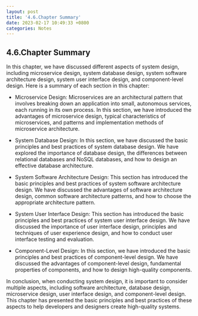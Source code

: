 ```yaml
---
layout: post
title: '4.6.Chapter Summary'
date: 2023-02-17 10:49:33 +0800
categories: Notes
---
```


## 4.6.Chapter Summary

In this chapter, we have discussed different aspects of system design, including microservice design, system database design, system software architecture design, system user interface design, and component-level design. Here is a summary of each section in this chapter:

- Microservice Design: Microservices are an architectural pattern that involves breaking down an application into small, autonomous services, each running in its own process. In this section, we have introduced the advantages of microservice design, typical characteristics of microservices, and patterns and implementation methods of microservice architecture.

- System Database Design: In this section, we have discussed the basic principles and best practices of system database design. We have explored the importance of database design, the differences between relational databases and NoSQL databases, and how to design an effective database architecture.

- System Software Architecture Design: This section has introduced the basic principles and best practices of system software architecture design. We have discussed the advantages of software architecture design, common software architecture patterns, and how to choose the appropriate architecture pattern.

- System User Interface Design: This section has introduced the basic principles and best practices of system user interface design. We have discussed the importance of user interface design, principles and techniques of user experience design, and how to conduct user interface testing and evaluation.

- Component-Level Design: In this section, we have introduced the basic principles and best practices of component-level design. We have discussed the advantages of component-level design, fundamental properties of components, and how to design high-quality components.

In conclusion, when conducting system design, it is important to consider multiple aspects, including software architecture, database design, microservice design, user interface design, and component-level design. This chapter has presented the basic principles and best practices of these aspects to help developers and designers create high-quality systems.
